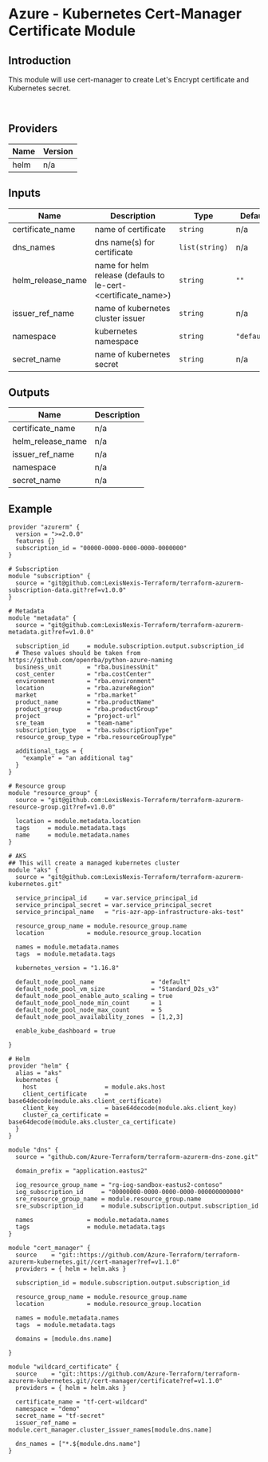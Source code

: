# Azure - Kubernetes Cert-Manager Certificate Module

## Introduction

This module will use cert-manager to create Let's Encrypt certificate and Kubernetes secret.

<br />

<!--- BEGIN_TF_DOCS --->
## Providers

| Name | Version |
|------|---------|
| helm | n/a |

## Inputs

| Name | Description | Type | Default | Required |
|------|-------------|------|---------|:-----:|
| certificate\_name | name of certificate | `string` | n/a | yes |
| dns\_names | dns name(s) for certificate | `list(string)` | n/a | yes |
| helm\_release\_name | name for helm release (defauls to le-cert-<certificate\_name>) | `string` | `""` | no |
| issuer\_ref\_name | name of kubernetes cluster issuer | `string` | n/a | yes |
| namespace | kubernetes namespace | `string` | `"default"` | no |
| secret\_name | name of kubernetes secret | `string` | n/a | yes |

## Outputs

| Name | Description |
|------|-------------|
| certificate\_name | n/a |
| helm\_release\_name | n/a |
| issuer\_ref\_name | n/a |
| namespace | n/a |
| secret\_name | n/a |
<!--- END_TF_DOCS --->
## Example

~~~~
provider "azurerm" {
  version = ">=2.0.0"
  features {}
  subscription_id = "00000-0000-0000-0000-0000000"
}

# Subscription
module "subscription" {
  source = "git@github.com:LexisNexis-Terraform/terraform-azurerm-subscription-data.git?ref=v1.0.0"
}

# Metadata
module "metadata" {
  source = "git@github.com:LexisNexis-Terraform/terraform-azurerm-metadata.git?ref=v1.0.0"

  subscription_id     = module.subscription.output.subscription_id
  # These values should be taken from https://github.com/openrba/python-azure-naming
  business_unit       = "rba.businessUnit"
  cost_center         = "rba.costCenter"
  environment         = "rba.environment"
  location            = "rba.azureRegion"
  market              = "rba.market"
  product_name        = "rba.productName"
  product_group       = "rba.productGroup"
  project             = "project-url"
  sre_team            = "team-name"
  subscription_type   = "rba.subscriptionType"
  resource_group_type = "rba.resourceGroupType"

  additional_tags = {
    "example" = "an additional tag"
  }
}

# Resource group
module "resource_group" {
  source = "git@github.com:LexisNexis-Terraform/terraform-azurerm-resource-group.git?ref=v1.0.0"

  location = module.metadata.location
  tags     = module.metadata.tags
  name     = module.metadata.names
}

# AKS
## This will create a managed kubernetes cluster
module "aks" {
  source = "git@github.com:LexisNexis-Terraform/terraform-azurerm-kubernetes.git"

  service_principal_id     = var.service_principal_id
  service_principal_secret = var.service_principal_secret
  service_principal_name   = "ris-azr-app-infrastructure-aks-test"

  resource_group_name = module.resource_group.name
  location            = module.resource_group.location

  names = module.metadata.names
  tags  = module.metadata.tags

  kubernetes_version = "1.16.8"

  default_node_pool_name                = "default"
  default_node_pool_vm_size             = "Standard_D2s_v3"
  default_node_pool_enable_auto_scaling = true
  default_node_pool_node_min_count      = 1
  default_node_pool_node_max_count      = 5
  default_node_pool_availability_zones  = [1,2,3]

  enable_kube_dashboard = true
  
}

# Helm
provider "helm" {
  alias = "aks"
  kubernetes {
    host                   = module.aks.host
    client_certificate     = base64decode(module.aks.client_certificate)
    client_key             = base64decode(module.aks.client_key)
    cluster_ca_certificate = base64decode(module.aks.cluster_ca_certificate)
  }
}

module "dns" {
  source = "github.com/Azure-Terraform/terraform-azurerm-dns-zone.git"

  domain_prefix = "application.eastus2"

  iog_resource_group_name = "rg-iog-sandbox-eastus2-contoso"
  iog_subscription_id     = "00000000-0000-0000-0000-000000000000"
  sre_resource_group_name = module.resource_group.name
  sre_subscription_id     = module.subscription.output.subscription_id

  names               = module.metadata.names
  tags                = module.metadata.tags
}

module "cert_manager" {
  source    = "git::https://github.com/Azure-Terraform/terraform-azurerm-kubernetes.git//cert-manager?ref=v1.1.0"
  providers = { helm = helm.aks }

  subscription_id = module.subscription.output.subscription_id

  resource_group_name = module.resource_group.name
  location            = module.resource_group.location

  names = module.metadata.names
  tags  = module.metadata.tags

  domains = [module.dns.name]

}

module "wildcard_certificate" {
  source    = "git::https://github.com/Azure-Terraform/terraform-azurerm-kubernetes.git//cert-manager/certificate?ref=v1.1.0"
  providers = { helm = helm.aks }

  certificate_name = "tf-cert-wildcard"
  namespace = "demo"
  secret_name = "tf-secret"
  issuer_ref_name = module.cert_manager.cluster_issuer_names[module.dns.name]

  dns_names = ["*.${module.dns.name"]
}
~~~~
